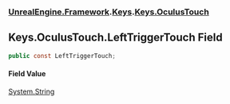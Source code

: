 ### [UnrealEngine.Framework](./UnrealEngine-Framework.md 'UnrealEngine.Framework').[Keys](./Keys.md 'UnrealEngine.Framework.Keys').[Keys.OculusTouch](./Keys-OculusTouch.md 'UnrealEngine.Framework.Keys.OculusTouch')
## Keys.OculusTouch.LeftTriggerTouch Field
  
```csharp
public const LeftTriggerTouch;
```
#### Field Value
[System.String](https://docs.microsoft.com/en-us/dotnet/api/System.String 'System.String')  
